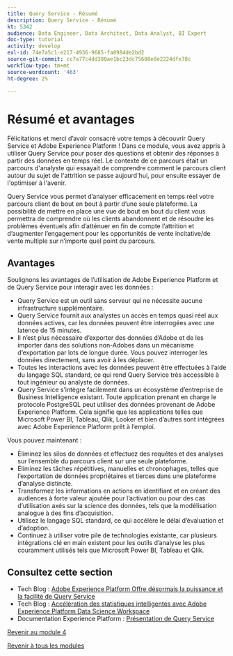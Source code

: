 ```yaml
---
title: Query Service - Résumé
description: Query Service - Résumé
kt: 5342
audience: Data Engineer, Data Architect, Data Analyst, BI Expert
doc-type: tutorial
activity: develop
exl-id: 74e7a5c1-e217-4936-9685-fa0984de2bd2
source-git-commit: cc7a77c4dd380ae1bc23dc75608e8e2224dfe78c
workflow-type: tm+mt
source-wordcount: '463'
ht-degree: 2%

---
```


# Résumé et avantages

Félicitations et merci d’avoir consacré votre temps à découvrir Query Service et Adobe Experience Platform !
Dans ce module, vous avez appris à utiliser Query Service pour poser des questions et obtenir des réponses à partir des données en temps réel. Le contexte de ce parcours était un parcours d&#39;analyste qui essayait de comprendre comment le parcours client autour du sujet de l&#39;attrition se passe aujourd&#39;hui, pour ensuite essayer de l&#39;optimiser à l&#39;avenir.

Query Service vous permet d’analyser efficacement en temps réel votre parcours client de bout en bout à partir d’une seule plateforme. La possibilité de mettre en place une vue de bout en bout du client vous permettra de comprendre où les clients abandonnent et de résoudre les problèmes éventuels afin d’atténuer en fin de compte l’attrition et d’augmenter l’engagement pour les opportunités de vente incitative/de vente multiple sur n’importe quel point du parcours.

## Avantages

Soulignons les avantages de l’utilisation de Adobe Experience Platform et de Query Service pour interagir avec les données :

- Query Service est un outil sans serveur qui ne nécessite aucune infrastructure supplémentaire.
- Query Service fournit aux analystes un accès en temps quasi réel aux données actives, car les données peuvent être interrogées avec une latence de 15 minutes.
- Il n’est plus nécessaire d’exporter des données d’Adobe et de les importer dans des solutions non-Adobes dans un mécanisme d’exportation par lots de longue durée. Vous pouvez interroger les données directement, sans avoir à les déplacer.
- Toutes les interactions avec les données peuvent être effectuées à l’aide du langage SQL standard, ce qui rend Query Service très accessible à tout ingénieur ou analyste de données.
- Query Service s’intègre facilement dans un écosystème d’entreprise de Business Intelligence existant. Toute application prenant en charge le protocole PostgreSQL peut utiliser des données provenant de Adobe Experience Platform. Cela signifie que les applications telles que Microsoft Power BI, Tableau, Qlik, Looker et bien d’autres sont intégrées avec Adobe Experience Platform prêt à l’emploi.

Vous pouvez maintenant :

- Éliminez les silos de données et effectuez des requêtes et des analyses sur l’ensemble du parcours client sur une seule plateforme.
- Éliminez les tâches répétitives, manuelles et chronophages, telles que l’exportation de données propriétaires et tierces dans une plateforme d’analyse distincte.
- Transformez les informations en actions en identifiant et en créant des audiences à forte valeur ajoutée pour l’activation ou pour des cas d’utilisation axés sur la science des données, tels que la modélisation analogue à des fins d’acquisition.
- Utilisez le langage SQL standard, ce qui accélère le délai d’évaluation et d’adoption.
- Continuez à utiliser votre pile de technologies existante, car plusieurs intégrations clé en main existent pour les outils d’analyse les plus couramment utilisés tels que Microsoft Power BI, Tableau et Qlik.

## Consultez cette section

- Tech Blog : [Adobe Experience Platform Offre désormais la puissance et la facilité de Query Service](https://medium.com/adobetech/adobe-experience-platform-now-offers-the-power-and-ease-of-query-service-8c25ecf8eb1b)
- Tech Blog : [Accélération des statistiques intelligentes avec Adobe Experience Platform Data Science Workspace](https://medium.com/adobetech/accelerate-intelligent-insights-with-adobe-experience-platform-data-science-workspace-89538bacbbea)
- Documentation Experience Platform : [Présentation de Query Service](https://experienceleague.adobe.com/docs/experience-platform/query/home.html?lang=fr)

[Revenir au module 4](./query-service.md)

[Revenir à tous les modules](../../overview.md)
